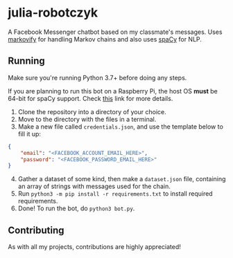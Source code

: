 # julia-robotczyk
A Facebook Messenger chatbot based on my classmate's messages.
Uses [markovify](https://github.com/jsvine/markovify) for handling Markov chains and also uses [spaCy](https://github.com/explosion/spaCy) for NLP.

## Running
Make sure you're running Python 3.7+ before doing any steps.

If you are planning to run this bot on a Raspberry Pi, the host OS **must** be 64-bit for spaCy support. 
Check [this](https://www.raspberrypi.com/news/raspberry-pi-os-64-bit/) link for more details.

1. Clone the repository into a directory of your choice.
2. Move to the directory with the files in a terminal.
3. Make a new file called `credentials.json`, and use the template below to fill it up:
```json
{
    "email": "<FACEBOOK_ACCOUNT_EMAIL_HERE>",
    "password": "<FACEBOOK_PASSWORD_EMAIL_HERE>"
}
```
4. Gather a dataset of some kind, then make a `dataset.json` file, containing an array of strings with messages used for the chain.
5. Run `python3 -m pip install -r requirements.txt` to install required requirements.
6. Done! To run the bot, do `python3 bot.py`.

## Contributing
As with all my projects, contributions are highly appreciated!
